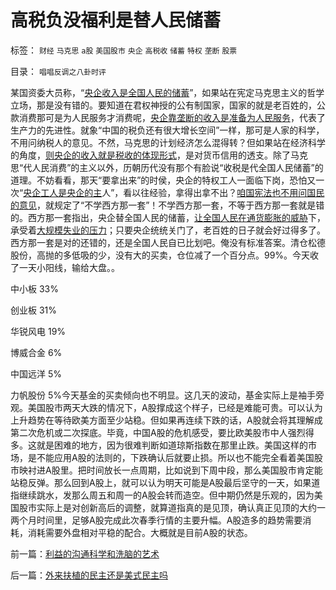 # 高税负没福利是替人民储蓄

标签： `财经` `马克思` `a股` `美国股市` `央企` `高税收` `储蓄` `特权` `垄断` `股票` 

目录： `唱唱反调之八卦时评`

某国资委大员称，“[央企收入是全国人民的储蓄](../../../2009/7/22/泥足巨人的垄断是否需要反垄断.md)”，如果站在宪定马克思主义的哲学立场，那是没有错的。要知道在君权神授的公有制国家，国家的就是老百姓的，公款消费那可是为人民服务才消费呢，[央企靠垄断的收入是准备为人民服务](../../../2010/9/2/民主目的是合理税收;公有制就是税收;税负低估.md)，代表了生产力的先进性。就象“中国的税负还有很大增长空间”一样，那可是人家的科学，不用问纳税人的意见。不然，马克思的计划经济怎么混得转？但如果站在经济科学的角度，[则央企的收入就是税收的体现形式](../../../2009/9/16/国民税负强度要算上行政垄断.md)，是对货币信用的透支。除了马克思“代人民消费”的主义以外，历朝历代没有那个有脸说“收税是代全国人民储蓄”的道理。不妨看看，那天“要拿出来”的时侯，央企的特权工人一面临下岗，恐怕又一次“[央企工人是央企的主](../../../2009/8/8/抵扣工人收入的“工人翻身做了企业的主人”.md)人”，看以往经验，拿得出拿不出？[咱国宪法也不用问国民的意见](../../../2011/1/29/&quot;言论自由&quot;发展过程中的致命红线.md)，就规定了“不学西方那一套”！不学西方那一套，不等于西方那一套就是错的。西方那一套指出，央企替全国人民的储蓄，[让全国人民在通货膨胀的威胁](../../../2010/3/13/中国特色的货币主义到了尽头.md)下，承受着[大规模失业的压力](../../../2011/1/29/社会主义的失业危机.md)；只要央企统统关门了，老百姓的日子就会好过得多了。西方那一套是对的还错的，还是全国人民自已比划吧。俺没有标准答案。清仓松德股份，高抛的多低吸的少，没有大的买卖，仓位减了一个百分点。99%。今天收了一天小阳线，输给大盘。。

中小板 33%

创业板 31%

华锐风电 19%

博威合金 6%

中国远洋 5%

力帆股份 5%今天基金的买卖倾向也不明显。这几天的波动，基金实际上是袖手旁观。美国股市两天大跌的情况下，A股撑成这个样子，已经是难能可贵。可以认为上升趋势在等待欧美方面至少站稳。但如果再连续下跌的话，A股就会将其理解成第二次危机或二次探底。毕竟，中国A股的危机感受，要比欧美股市中人强烈得多。这就是困难的地方，因为很难判断如道琼斯指数在那里止跌。美国这样的市场，是不能应用A股的法则的，下跌确认后就要止损。所以也不能完全看着美国股市映衬进A股里。把时间放长一点周期，比如说到下周中段，那么美国股市肯定能站稳反弹。那么回到A股上，就可以认为明天可能是A股最后坚守的一天，如果道指继续跳水，发那么周五和周一的A股会转而造空。但中期仍然是乐观的，因为美国股市实际上是对创新高后的调整，就算道指真的是见顶，确认真正见顶的大约一两个月时间里，足够A股完成此次春季行情的主要升幅。A股造多的趋势需要消耗，消耗需要外盘相对平稳的配合。大概就是目前A股的状态。

前一篇：[利益的沟通科学和洗脑的艺术](../../../2011/2/23/利益的沟通科学和洗脑的艺术.md)

后一篇：[外来扶植的民主还是美式民主吗](../../../2011/2/24/外来扶植的民主还是美式民主吗.md)